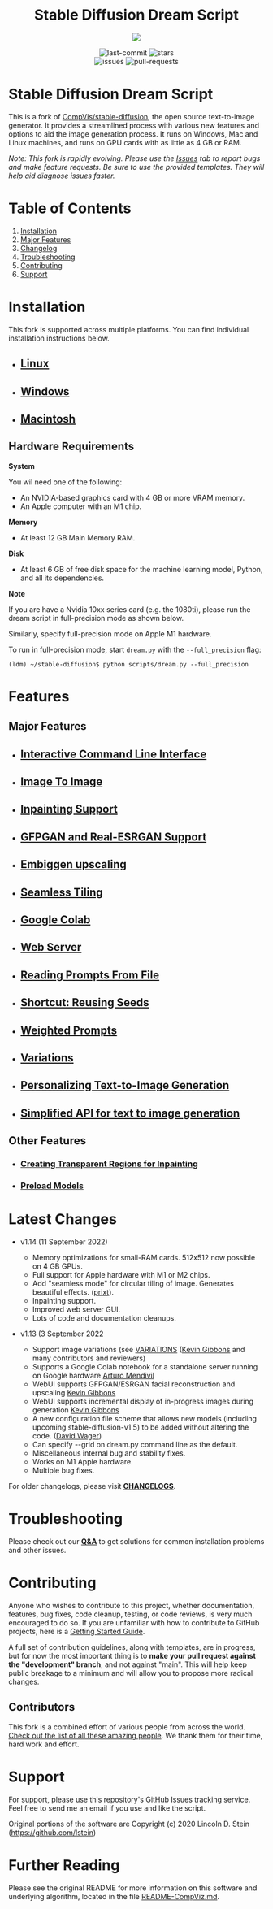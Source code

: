 <h1 align='center'><b>Stable Diffusion Dream Script</b></h1>

<p align='center'>
<img src="docs/assets/logo.png"/>
</p>

<p align="center">
    <img src="https://img.shields.io/github/last-commit/lstein/stable-diffusion?logo=Python&logoColor=green&style=for-the-badge" alt="last-commit"/>
    <img src="https://img.shields.io/github/stars/lstein/stable-diffusion?logo=GitHub&style=for-the-badge" alt="stars"/>
    <br>
    <img src="https://img.shields.io/github/issues/lstein/stable-diffusion?logo=GitHub&style=for-the-badge" alt="issues"/>
    <img src="https://img.shields.io/github/issues-pr/lstein/stable-diffusion?logo=GitHub&style=for-the-badge" alt="pull-requests"/>
</p>

# **Stable Diffusion Dream Script**

This is a fork of
[CompVis/stable-diffusion](https://github.com/CompVis/stable-diffusion),
the open source text-to-image generator. It provides a streamlined
process with various new features and options to aid the image
generation process. It runs on Windows, Mac and Linux machines,
and runs on GPU cards with as little as 4 GB or RAM.

_Note: This fork is rapidly evolving. Please use the
[Issues](https://github.com/lstein/stable-diffusion/issues) tab to
report bugs and make feature requests. Be sure to use the provided
templates. They will help aid diagnose issues faster._

# **Table of Contents**
1. [Installation](#installation)
2. [Major Features](#features)
3. [Changelog](#latest-changes)
4. [Troubleshooting](#troubleshooting)
5. [Contributing](#contributing)
6. [Support](#support)

# Installation

This fork is supported across multiple platforms. You can find individual installation instructions below.

- ## [Linux](docs/installation/INSTALL_LINUX.md)
- ## [Windows](docs/installation/INSTALL_WINDOWS.md)
- ## [Macintosh](docs/installation/INSTALL_MAC.md)

## **Hardware Requirements**

**System**

You wil need one of the following:

- An NVIDIA-based graphics card with 4 GB or more VRAM memory.
- An Apple computer with an M1 chip.

**Memory**

- At least 12 GB Main Memory RAM.

**Disk**

- At least 6 GB of free disk space for the machine learning model, Python, and all its dependencies.

**Note**

If you are have a Nvidia 10xx series card (e.g. the 1080ti), please
run the dream script in full-precision mode as shown below.

Similarly, specify full-precision mode on Apple M1 hardware.

To run in full-precision mode, start `dream.py` with the
`--full_precision` flag:

```
(ldm) ~/stable-diffusion$ python scripts/dream.py --full_precision
```

# Features

## **Major Features**

- ## [Interactive Command Line Interface](docs/features/CLI.md)

- ## [Image To Image](docs/features/IMG2IMG.md)

- ## [Inpainting Support](docs/features/INPAINTING.md)

- ## [GFPGAN and Real-ESRGAN Support](docs/features/UPSCALE.md)

- ## [Embiggen upscaling](docs/features/EMBIGGEN.md)

- ## [Seamless Tiling](docs/features/OTHER.md#seamless-tiling)

- ## [Google Colab](docs/features/OTHER.md#google-colab)

- ## [Web Server](docs/features/WEB.md)

- ## [Reading Prompts From File](docs/features/OTHER.md#reading-prompts-from-a-file)

- ## [Shortcut: Reusing Seeds](docs/features/OTHER.md#shortcuts-reusing-seeds)

- ## [Weighted Prompts](docs/features/OTHER.md#weighted-prompts)

- ## [Variations](docs/features/VARIATIONS.md)

- ## [Personalizing Text-to-Image Generation](docs/features/TEXTUAL_INVERSION.md)

- ## [Simplified API for text to image generation](docs/features/OTHER.md#simplified-api)

## **Other Features**

- ### [Creating Transparent Regions for Inpainting](docs/features/INPAINTING.md#creating-transparent-regions-for-inpainting)

- ### [Preload Models](docs/features/OTHER.md#preload-models)

# Latest Changes

- v1.14 (11 September 2022)

  - Memory optimizations for small-RAM cards. 512x512 now possible on 4 GB GPUs.
  - Full support for Apple hardware with M1 or M2 chips.
  - Add "seamless mode" for circular tiling of image. Generates beautiful effects. ([prixt](https://github.com/prixt)).
  - Inpainting support.
  - Improved web server GUI.
  - Lots of code and documentation cleanups.

- v1.13 (3 September 2022

  - Support image variations (see [VARIATIONS](docs/features/VARIATIONS.md) ([Kevin Gibbons](https://github.com/bakkot) and many contributors and reviewers)
  - Supports a Google Colab notebook for a standalone server running on Google hardware [Arturo Mendivil](https://github.com/artmen1516)
  - WebUI supports GFPGAN/ESRGAN facial reconstruction and upscaling [Kevin Gibbons](https://github.com/bakkot)
  - WebUI supports incremental display of in-progress images during generation [Kevin Gibbons](https://github.com/bakkot)
  - A new configuration file scheme that allows new models (including upcoming stable-diffusion-v1.5)
    to be added without altering the code. ([David Wager](https://github.com/maddavid12))
  - Can specify --grid on dream.py command line as the default.
  - Miscellaneous internal bug and stability fixes.
  - Works on M1 Apple hardware.
  - Multiple bug fixes.

For older changelogs, please visit **[CHANGELOGS](docs/CHANGELOG.md)**. 

# Troubleshooting

Please check out our **[Q&A](docs/help/TROUBLESHOOT.md)** to get solutions for common installation problems and other issues.

# Contributing

Anyone who wishes to contribute to this project, whether documentation, features, bug fixes, code cleanup, testing, or code reviews, is very much encouraged to do so. If you are unfamiliar with
how to contribute to GitHub projects, here is a [Getting Started Guide](https://opensource.com/article/19/7/create-pull-request-github).

A full set of contribution guidelines, along with templates, are in progress, but for now the most important thing is to **make your pull request against the "development" branch**, and not against "main". This will help keep public breakage to a minimum and will allow you to propose more radical changes.

## **Contributors**

This fork is a combined effort of various people from across the world. [Check out the list of all these amazing people](docs/CONTRIBUTORS.md). We thank them for their time, hard work and effort.

# Support

For support,
please use this repository's GitHub Issues tracking service. Feel free
to send me an email if you use and like the script.

Original portions of the software are Copyright (c) 2020 Lincoln D. Stein (https://github.com/lstein)

# Further Reading

Please see the original README for more information on this software
and underlying algorithm, located in the file [README-CompViz.md](docs/README-CompViz.md).
